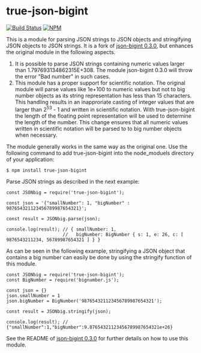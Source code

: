 true-json-bigint
===========

[![Build Status](https://travis-ci.org/SebastianG77/json-bigint.svg?branch=master)](https://travis-ci.org/SebastianG77/json-bigint)
[![NPM](https://nodei.co/npm/true-json-bigint.png?downloads=true&stars=true)](https://nodei.co/npm/true-json-bigint/)

This is a module for parsing JSON strings to JSON objects and stringifying JSON objects to JSON strings. It is a fork of [json-bigint 0.3.0](https://www.npmjs.com/package/json-bigint/v/0.3.0), but enhances the original module in the following aspects. 

1. It is possible to parse JSON strings containing numeric values larger than 1.797693134862315E+308. The module json-bigint 0.3.0 will throw the error "Bad number" in such cases.
2. This module has a proper support for scientific notation. The original module will parse values like 1e+100 to numeric values but not to big number objects as its string representation has less than 15 characters. This handling results in an inapproriate casting of integer values that are larger than 2<sup>53</sup> - 1 and written in scientific notation. With true-json-bigint the length of the floating point representation will be used to determine the length of the number. This change ensures that all numeric values written in scientific notation will be parsed to to big number objects when necessary.

The module generally works in the same way as the original one. Use the following command to add true-json-bigint into the node_moduels directory of your application:

```
$ npm install true-json-bigint
```

Parse JSON strings as described in the next example:

```
const JSONbig = require('true-json-bigint');

const json = '{"smallNumber": 1, "bigNumber" : 987654321123456789987654321}';

const result = JSONbig.parse(json);

console.log(result); // { smallNumber: 1,
                     //   bigNumber: BigNumber { s: 1, e: 26, c: [ 9876543211234, 56789987654321 ] } }
```

As can be seen in the following example, stringifying a JSON object that contains a big number can easily be done by using the stringify function of this module.

```
const JSONbig = require('true-json-bigint');
const BigNumber = require('bignumber.js');

const json = {}
json.smallNumber = 1
json.bigNumber = BigNumber('987654321123456789987654321');

const result = JSONbig.stringify(json);

console.log(result); // {"smallNumber":1,"bigNumber":9.87654321123456789987654321e+26}

```

See the README of [json-bigint 0.3.0](https://www.npmjs.com/package/json-bigint/v/0.3.0) for further details on how to use this module.
